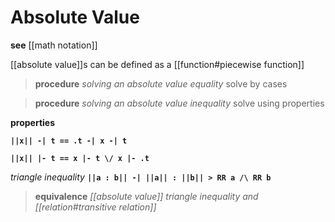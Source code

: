 # Absolute Value

**see** [[math notation]]

[[absolute value]]s can be defined as a [[function#piecewise function]]

> **procedure** _solving an absolute value equality_ solve by cases

> **procedure** _solving an absolute value inequality_ solve using properties

**properties**

**`||x|| -| t == .t -| x -| t`**

**`||x|| |- t == x |- t \/ x |- .t`**

_triangle inequality_ **`||a : b|| -| ||a|| : ||b|| > RR a /\ RR b`**

> **equivalence** _[[absolute value]] triangle inequality and [[relation#transitive relation]]_
